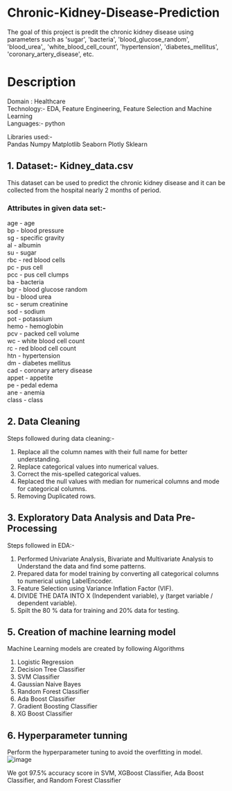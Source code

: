 # Chronic-Kidney-Disease-Prediction
The goal of this project is predit the chronic kidney disease using parameters such as 'sugar', 'bacteria', 'blood_glucose_random', 'blood_urea',, 'white_blood_cell_count', 'hypertension', 'diabetes_mellitus', 'coronary_artery_disease', etc.

# Description  
Domain : Healthcare  
Technology:- EDA, Feature Engineering, Feature Selection and Machine Learning  
Languages:- python  

Libraries used:-  
Pandas
Numpy
Matplotlib
Seaborn
Plotly
Sklearn

## 1. Dataset:- Kidney_data.csv  
This dataset can be used to predict the chronic kidney disease and it can be collected from the hospital nearly 2 months of period.  

### Attributes in given data set:-  
age - age  
bp - blood pressure  
sg - specific gravity  
al - albumin  
su - sugar  
rbc - red blood cells  
pc - pus cell  
pcc - pus cell clumps  
ba - bacteria  
bgr - blood glucose random  
bu - blood urea  
sc - serum creatinine  
sod - sodium  
pot - potassium  
hemo - hemoglobin  
pcv - packed cell volume  
wc - white blood cell count  
rc - red blood cell count  
htn - hypertension  
dm - diabetes mellitus  
cad - coronary artery disease  
appet - appetite  
pe - pedal edema  
ane - anemia  
class - class  

## 2. Data Cleaning  
Steps followed during data cleaning:-  
1. Replace all the column names with their full name for better understanding.  
2. Replace categorical values into numerical values.  
3. Correct the mis-spelled categorical values.  
4. Replaced the null values with median for numerical columns and mode for categorical columns.  
5. Removing Duplicated rows.  

## 3. Exploratory Data Analysis  and Data Pre-Processing  
Steps followed in EDA:-    
1. Performed Univariate Analysis, Bivariate and Multivariate Analysis to Understand the data and find some patterns.  
2. Prepared data for model training by converting all categorical columns to numerical using LabelEncoder.  
3. Feature Selection using Variance Inflation Factor (VIF).  
5. DIVIDE THE DATA INTO X (Independent variable), y (target variable / dependent variable).  
6. Spilt the 80 % data for training and 20% data for testing.  

## 5. Creation of machine learning model  
Machine Learning models are created by following Algorithms     
1. Logistic Regression  
2. Decision Tree Classifier  
3. SVM Classifier  
4. Gaussian Naive Bayes  
5. Random Forest Classifier  
6. Ada Boost Classifier  
7. Gradient Boosting Classifier    
8. XG Boost Classifier  

## 6. Hyperparameter tunning  
Perform the hyperparameter tuning to avoid the overfitting in model.     
![image](https://github.com/user-attachments/assets/fa36120a-fc29-4e33-9323-3431504b6d85)


We got 97.5% accuracy score in SVM, XGBoost Classifier, Ada Boost Classifier, and Random Forest Classifier  


